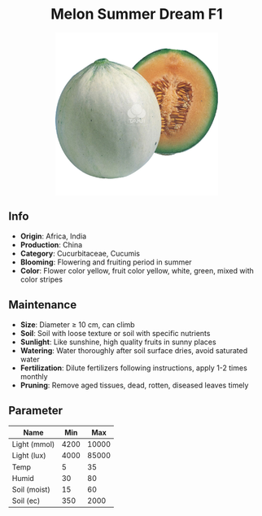<h1 align='center'>Melon Summer Dream F1</h1>
<p align="center">
    <img 
        align='center'
        width='320'
        src="../images/melon summer dream f1.png" 
        alt='Melon Summer Dream F1' />
</p>

## Info

 - **Origin**: Africa, India
 - **Production**: China
 - **Category**: Cucurbitaceae, Cucumis
 - **Blooming**: Flowering and fruiting period in summer
 - **Color**: Flower color yellow, fruit color yellow, white, green, mixed with color stripes

## Maintenance

 - **Size**: Diameter ≥ 10 cm, can climb
 - **Soil**: Soil with loose texture or soil with specific nutrients
 - **Sunlight**: Like sunshine, high quality fruits in sunny places
 - **Watering**: Water thoroughly after soil surface dries, avoid saturated water
 - **Fertilization**: Dilute fertilizers following instructions, apply 1-2 times monthly
 - **Pruning**: Remove aged tissues, dead, rotten, diseased leaves timely

## Parameter

| Name         | Min  | Max   |
|--------------|------|-------|
| Light (mmol) | 4200 | 10000  |
| Light (lux)  | 4000 | 85000 |
| Temp         | 5    | 35    |
| Humid        | 30   | 80    |
| Soil (moist) | 15   | 60    |
| Soil (ec)    | 350  | 2000  |